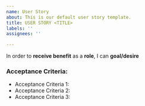 ```yaml
---
name: User Story
about: This is our default user story template.
title: USER STORY <TITLE>
labels: ''
assignees: ''

---
```


In order to **receive benefit** as a **role**, I can **goal/desire**

### Acceptance Criteria:
- Acceptance Criteria 1:
- Acceptance Criteria 2:
- Acceptance Criteria 3:
